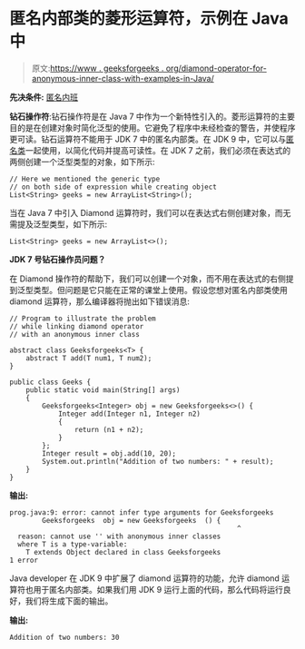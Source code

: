 # 匿名内部类的菱形运算符，示例在 Java 中

> 原文:[https://www . geeksforgeeks . org/diamond-operator-for-anonymous-inner-class-with-examples-in-Java/](https://www.geeksforgeeks.org/diamond-operator-for-anonymous-inner-class-with-examples-in-java/)

**先决条件:** [匿名内班](https://www.geeksforgeeks.org/anonymous-inner-class-java/)

**钻石操作符**:钻石操作符是在 Java 7 中作为一个新特性引入的。菱形运算符的主要目的是在创建对象时简化泛型的使用。它避免了程序中未经检查的警告，并使程序更可读。钻石运算符不能用于 JDK 7 中的匿名内部类。在 JDK 9 中，它可以与[匿名类](https://www.geeksforgeeks.org/anonymous-inner-class-java/)一起使用，以简化代码并提高可读性。在 JDK 7 之前，我们必须在表达式的两侧创建一个泛型类型的对象，如下所示:

```
// Here we mentioned the generic type
// on both side of expression while creating object
List<String> geeks = new ArrayList<String>();

```

当在 Java 7 中引入 Diamond 运算符时，我们可以在表达式右侧创建对象，而无需提及泛型类型，如下所示:

```
List<String> geeks = new ArrayList<>();

```

**JDK 7 号钻石操作员问题？**

在 Diamond 操作符的帮助下，我们可以创建一个对象，而不用在表达式的右侧提到泛型类型。但问题是它只能在正常的课堂上使用。假设您想对匿名内部类使用 diamond 运算符，那么编译器将抛出如下错误消息:

```
// Program to illustrate the problem
// while linking diamond operator
// with an anonymous inner class

abstract class Geeksforgeeks<T> {
    abstract T add(T num1, T num2);
}

public class Geeks {
    public static void main(String[] args)
    {
        Geeksforgeeks<Integer> obj = new Geeksforgeeks<>() {
            Integer add(Integer n1, Integer n2)
            {
                return (n1 + n2);
            }
        };
        Integer result = obj.add(10, 20);
        System.out.println("Addition of two numbers: " + result);
    }
}
```

**输出:**

```
prog.java:9: error: cannot infer type arguments for Geeksforgeeks
        Geeksforgeeks  obj = new Geeksforgeeks  () {
                                                        ^
  reason: cannot use '' with anonymous inner classes
  where T is a type-variable:
    T extends Object declared in class Geeksforgeeks
1 error

```

Java developer 在 JDK 9 中扩展了 diamond 运算符的功能，允许 diamond 运算符也用于匿名内部类。如果我们用 JDK 9 运行上面的代码，那么代码将运行良好，我们将生成下面的输出。

**输出:**

```
Addition of two numbers: 30

```